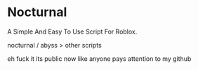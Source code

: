 # Nocturnal

A Simple And Easy To Use Script For Roblox.

nocturnal / abyss > other scripts

eh fuck it its public now like anyone pays attention to my github
